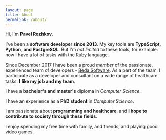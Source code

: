 ```yaml
---
layout: page
title: About
permalink: /about/
---
```

Hi, I'm **Pavel Rozhkov**.

I've been a **software developer since 2013**. My key tools are **TypeScript, Python, and PostgreSQL**. But I'm *not limited* to these tools, for example: now I have a lot of tasks with the Ruby language.

Since December 2017 I have been a proud *member* of the passionate, experienced team of developers - [Beda Software](https://beda.software). As a part of the team, I participate as a developer and consultant on a wide range of healthcare tasks. **I like my job and my team**.

I have a **bachelor's and master's** diploma in *Computer Science*.

I have an experience as a **PhD student** in *Computer Science*.

I am passionate about **programming and healthcare**, and **I hope to contribute to society through these fields**.

I enjoy spending my free time with family, and friends, and playing good video games.
